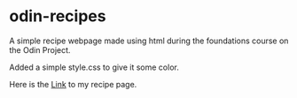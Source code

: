 # odin-recipes
A simple recipe webpage made using html during the foundations course on the Odin Project.

Added a simple style.css to give it some color.

Here is the <a href="https://prissha26-11.github.io/odin-recipes/" target="_blank">Link</a> to my recipe page.
